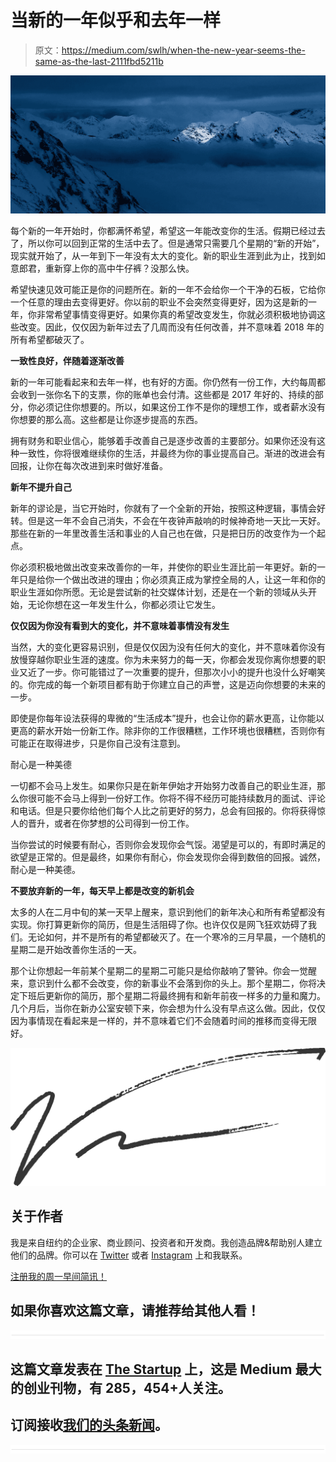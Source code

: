 # 当新的一年似乎和去年一样

> 原文：<https://medium.com/swlh/when-the-new-year-seems-the-same-as-the-last-2111fbd5211b>

![](img/2718e368aa47c211cbdc013de3b3b2c9.png)

每个新的一年开始时，你都满怀希望，希望这一年能改变你的生活。假期已经过去了，所以你可以回到正常的生活中去了。但是通常只需要几个星期的“新的开始”，现实就开始了，从一年到下一年没有太大的变化。新的职业生涯到此为止，找到如意郎君，重新穿上你的高中牛仔裤？没那么快。

希望快速见效可能正是你的问题所在。新的一年不会给你一个干净的石板，它给你一个任意的理由去变得更好。你以前的职业不会突然变得更好，因为这是新的一年，你非常希望事情变得更好。如果你真的希望改变发生，你就必须积极地协调这些改变。因此，仅仅因为新年过去了几周而没有任何改善，并不意味着 2018 年的所有希望都破灭了。

**一致性良好，伴随着逐渐改善**

新的一年可能看起来和去年一样，也有好的方面。你仍然有一份工作，大约每周都会收到一张你名下的支票，你的账单也会付清。这些都是 2017 年好的、持续的部分，你必须记住你想要的。所以，如果这份工作不是你的理想工作，或者薪水没有你想要的那么高。这些都是让你逐步提高的东西。

拥有财务和职业信心，能够着手改善自己是逐步改善的主要部分。如果你还没有这种一致性，你将很难继续你的生活，并最终为你的事业提高自己。渐进的改进会有回报，让你在每次改进到来时做好准备。

**新年不提升自己**

新年的谬论是，当它开始时，你就有了一个全新的开始，按照这种逻辑，事情会好转。但是这一年不会自己消失，不会在午夜钟声敲响的时候神奇地一天比一天好。那些在新的一年里改善生活和事业的人自己也在做，只是把日历的改变作为一个起点。

你必须积极地做出改变来改善你的一年，并使你的职业生涯比前一年更好。新的一年只是给你一个做出改进的理由；你必须真正成为掌控全局的人，让这一年和你的职业生涯如你所愿。无论是尝试新的社交媒体计划，还是在一个新的领域从头开始，无论你想在这一年发生什么，你都必须让它发生。

**仅仅因为你没有看到大的变化，并不意味着事情没有发生**

当然，大的变化更容易识别，但是仅仅因为没有任何大的变化，并不意味着你没有放慢穿越你职业生涯的速度。你为未来努力的每一天，你都会发现你离你想要的职业又近了一步。你可能错过了一次重要的提升，但那次小小的提升也没什么好嘲笑的。你完成的每一个新项目都有助于你建立自己的声誉，这是迈向你想要的未来的一步。

即使是你每年设法获得的卑微的“生活成本”提升，也会让你的薪水更高，让你能以更高的薪水开始一份新工作。除非你的工作很糟糕，工作环境也很糟糕，否则你有可能正在取得进步，只是你自己没有注意到。

耐心是一种美德

一切都不会马上发生。如果你只是在新年伊始才开始努力改善自己的职业生涯，那么你很可能不会马上得到一份好工作。你将不得不经历可能持续数月的面试、评论和电话。但是只要你给他们每个人比之前更好的努力，总会有回报的。你将获得惊人的晋升，或者在你梦想的公司得到一份工作。

当你尝试的时候要有耐心，否则你会发现你会气馁。渴望是可以的，有即时满足的欲望是正常的。但是最终，如果你有耐心，你会发现你会得到数倍的回报。诚然，耐心是一种美德。

**不要放弃新的一年，每天早上都是改变的新机会**

太多的人在二月中旬的某一天早上醒来，意识到他们的新年决心和所有希望都没有实现。你打算更新你的简历，但是生活阻碍了你。也许仅仅是网飞狂欢妨碍了我们。无论如何，并不是所有的希望都破灭了。在一个寒冷的三月早晨，一个随机的星期二是开始改善你生活的一天。

那个让你想起一年前某个星期二的星期二可能只是给你敲响了警钟。你会一觉醒来，意识到什么都不会改变，你的新事业不会落到你的头上。那个星期二，你将决定下班后更新你的简历，那个星期二将最终拥有和新年前夜一样多的力量和魔力。几个月后，当你在新办公室安顿下来，你会想为什么没有早点这么做。因此，仅仅因为事情现在看起来是一样的，并不意味着它们不会随着时间的推移而变得无限好。

![](img/385caab865cb5b0f5a9baf8cea00782e.png)

## 关于作者

我是来自纽约的企业家、商业顾问、投资者和开发商。我创造品牌&帮助别人建立他们的品牌。你可以在 [Twitter](http://twitter.com/vinnygaliano) 或者 [Instagram](http://instagram.com/vinnygaliano) 上和我联系。

[注册我的周一早间简讯！](http://vinnygaliano.com)

## 如果你喜欢这篇文章，请推荐给其他人看！

![](img/731acf26f5d44fdc58d99a6388fe935d.png)

## 这篇文章发表在 [The Startup](https://medium.com/swlh) 上，这是 Medium 最大的创业刊物，有 285，454+人关注。

## 订阅接收[我们的头条新闻](http://growthsupply.com/the-startup-newsletter/)。

![](img/731acf26f5d44fdc58d99a6388fe935d.png)